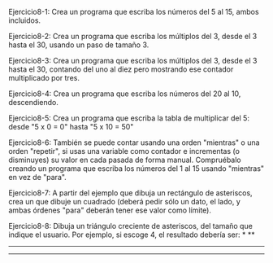 Ejercicio8-1: Crea un programa que escriba los números del 5 al 15, ambos incluidos.

Ejercicio8-2: Crea un programa que escriba los múltiplos del 3, desde el 3 hasta el 30, usando un paso de tamaño 3.

Ejercicio8-3: Crea un programa que escriba los múltiplos del 3, desde el 3 hasta el 30, contando del uno al diez pero mostrando ese contador multiplicado por tres.

Ejercicio8-4: Crea un programa que escriba los números del 20 al 10, descendiendo.

Ejercicio8-5: Crea un programa que escriba la tabla de multiplicar del 5: desde "5 x 0 = 0" hasta "5 x 10 = 50"

Ejercicio8-6: También se puede contar usando una orden "mientras" o una orden "repetir", si usas una variable como contador e incrementas (o disminuyes) su valor en cada pasada de forma manual. Compruébalo creando un programa que escriba los números del 1 al 15 usando "mientras" en vez de "para".

Ejercicio8-7: A partir del ejemplo que dibuja un rectángulo de asteriscos, crea un que dibuje un cuadrado (deberá pedir sólo un dato, el lado, y ambas órdenes "para" deberán tener ese valor como límite).

Ejercicio8-8: Dibuja un triángulo creciente de asteriscos, del tamaño que indique el usuario. Por ejemplo, si escoge 4, el resultado debería ser:
*
**
***
****